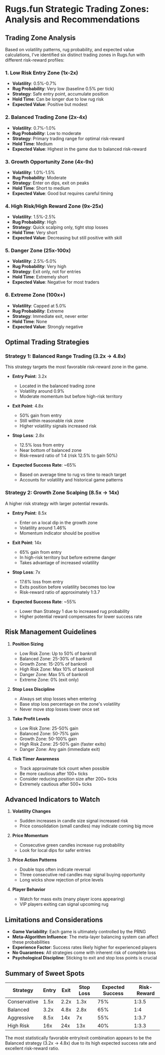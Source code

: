 # Rugs.fun Strategic Trading Zones: Analysis and Recommendations

## Trading Zone Analysis

Based on volatility patterns, rug probability, and expected value calculations, I've identified six distinct trading zones in Rugs.fun with different risk-reward profiles:

### 1. Low Risk Entry Zone (1x-2x)
- **Volatility**: 0.5%-0.7%
- **Rug Probability**: Very low (baseline 0.5% per tick)
- **Strategy**: Safe entry point, accumulate position
- **Hold Time**: Can be longer due to low rug risk
- **Expected Value**: Positive but modest

### 2. Balanced Trading Zone (2x-4x)
- **Volatility**: 0.7%-1.0%
- **Rug Probability**: Low to moderate
- **Strategy**: Primary trading range for optimal risk-reward
- **Hold Time**: Medium
- **Expected Value**: Highest in the game due to balanced risk-reward

### 3. Growth Opportunity Zone (4x-9x)
- **Volatility**: 1.0%-1.5% 
- **Rug Probability**: Moderate
- **Strategy**: Enter on dips, exit on peaks
- **Hold Time**: Short to medium
- **Expected Value**: Good but requires careful timing

### 4. High Risk/High Reward Zone (9x-25x)
- **Volatility**: 1.5%-2.5%
- **Rug Probability**: High
- **Strategy**: Quick scalping only, tight stop losses
- **Hold Time**: Very short
- **Expected Value**: Decreasing but still positive with skill

### 5. Danger Zone (25x-100x)
- **Volatility**: 2.5%-5.0%
- **Rug Probability**: Very high
- **Strategy**: Exit only, not for entries
- **Hold Time**: Extremely short
- **Expected Value**: Negative for most traders

### 6. Extreme Zone (100x+)
- **Volatility**: Capped at 5.0%
- **Rug Probability**: Extreme
- **Strategy**: Immediate exit, never enter
- **Hold Time**: None
- **Expected Value**: Strongly negative

## Optimal Trading Strategies

### Strategy 1: Balanced Range Trading (3.2x → 4.8x)
This strategy targets the most favorable risk-reward zone in the game.

- **Entry Point**: 3.2x
  - Located in the balanced trading zone
  - Volatility around 0.9%
  - Moderate momentum but before high-risk territory

- **Exit Point**: 4.8x
  - 50% gain from entry
  - Still within reasonable risk zone
  - Higher volatility signals increased risk

- **Stop Loss**: 2.8x
  - 12.5% loss from entry
  - Near bottom of balanced zone
  - Risk-reward ratio of 1:4 (risk 12.5% to gain 50%)

- **Expected Success Rate**: ~65%
  - Based on average time to rug vs time to reach target
  - Accounts for volatility and historical game patterns

### Strategy 2: Growth Zone Scalping (8.5x → 14x)
A higher risk strategy with larger potential rewards.

- **Entry Point**: 8.5x
  - Enter on a local dip in the growth zone
  - Volatility around 1.46%
  - Momentum indicator should be positive

- **Exit Point**: 14x
  - 65% gain from entry
  - In high-risk territory but before extreme danger
  - Takes advantage of increased volatility

- **Stop Loss**: 7x
  - 17.6% loss from entry
  - Exits position before volatility becomes too low
  - Risk-reward ratio of approximately 1:3.7

- **Expected Success Rate**: ~55%
  - Lower than Strategy 1 due to increased rug probability
  - Higher potential reward compensates for lower success rate

## Risk Management Guidelines

1. **Position Sizing**
   - Low Risk Zone: Up to 50% of bankroll
   - Balanced Zone: 25-30% of bankroll
   - Growth Zone: 15-20% of bankroll
   - High Risk Zone: Max 10% of bankroll
   - Danger Zone: Max 5% of bankroll
   - Extreme Zone: 0% (exit only)

2. **Stop Loss Discipline**
   - Always set stop losses when entering
   - Base stop loss percentage on the zone's volatility
   - Never move stop losses lower once set

3. **Take Profit Levels**
   - Low Risk Zone: 25-50% gain
   - Balanced Zone: 50-75% gain
   - Growth Zone: 50-100% gain
   - High Risk Zone: 25-50% gain (faster exits)
   - Danger Zone: Any gain (immediate exit)

4. **Tick Timer Awareness**
   - Track approximate tick count when possible
   - Be more cautious after 100+ ticks
   - Consider reducing position size after 200+ ticks
   - Extremely cautious after 500+ ticks

## Advanced Indicators to Watch

1. **Volatility Changes**
   - Sudden increases in candle size signal increased risk
   - Price consolidation (small candles) may indicate coming big move

2. **Price Momentum**
   - Consecutive green candles increase rug probability
   - Look for local dips for safer entries

3. **Price Action Patterns**
   - Double tops often indicate reversal
   - Three consecutive red candles may signal buying opportunity
   - Long wicks show rejection of price levels

4. **Player Behavior**
   - Watch for mass exits (many player icons appearing)
   - VIP players exiting can signal upcoming rug

## Limitations and Considerations

- **Game Variability**: Each game is ultimately controlled by the PRNG
- **Meta-Algorithm Influence**: The meta-layer balancing system can affect these probabilities
- **Experience Factor**: Success rates likely higher for experienced players
- **No Guarantees**: All strategies come with inherent risk of complete loss
- **Psychological Discipline**: Sticking to exit and stop loss points is crucial

## Summary of Sweet Spots

| Strategy | Entry | Exit | Stop Loss | Expected Success | Risk-Reward |
|----------|-------|------|-----------|------------------|-------------|
| Conservative | 1.5x | 2.2x | 1.3x | 75% | 1:3.5 |
| Balanced | 3.2x | 4.8x | 2.8x | 65% | 1:4 |
| Aggressive | 8.5x | 14x | 7x | 55% | 1:3.7 |
| High Risk | 16x | 24x | 13x | 40% | 1:3.3 |

The most statistically favorable entry/exit combination appears to be the Balanced strategy (3.2x → 4.8x) due to its high expected success rate and excellent risk-reward ratio.